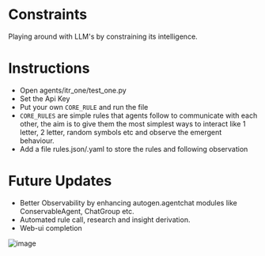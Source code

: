 # Constraints
Playing around with LLM's by constraining its intelligence.


# Instructions
- Open agents/itr_one/test_one.py
- Set the Api Key
- Put your own `CORE_RULE` and run the file
- `CORE_RULES` are simple rules that agents follow to communicate with each other, the aim is to give them the most simplest ways to interact like 1 letter, 2 letter, random symbols etc and observe
the emergent behaviour.
- Add a file rules.json/.yaml to store the rules and following observation

# Future Updates
- Better Observability by enhancing autogen.agentchat modules like ConservableAgent, ChatGroup etc.
- Automated rule call, research and insight derivation.
- Web-ui completion


<img>![image](https://github.com/user-attachments/assets/4e2085fe-a20e-4459-b096-ddf19ec6318b)</img>
